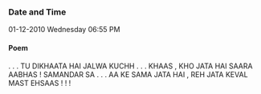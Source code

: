 ### Date and Time

01-12-2010 Wednesday 06:55 PM

#### Poem

. . . TU DIKHAATA HAI JALWA KUCHH . . . KHAAS , KHO JATA HAI SAARA AABHAS ! SAMANDAR SA . . . AA KE SAMA JATA HAI , REH JATA KEVAL MAST EHSAAS ! ! !
